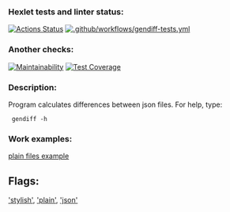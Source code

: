 ### Hexlet tests and linter status:
[![Actions Status](https://github.com/Memnaya/frontend-project-46/workflows/hexlet-check/badge.svg)](https://github.com/Memnaya/frontend-project-46/actions)
[![.github/workflows/gendiff-tests.yml](https://github.com/Memnaya/frontend-project-46/actions/workflows/gendiff-tests.yml/badge.svg)](https://github.com/Memnaya/frontend-project-46/actions/workflows/gendiff-tests.yml)

### Another checks:
[![Maintainability](https://api.codeclimate.com/v1/badges/f96e2455eb3dc3379d6a/maintainability)](https://codeclimate.com/github/Memnaya/frontend-project-46/maintainability)
[![Test Coverage](https://api.codeclimate.com/v1/badges/f96e2455eb3dc3379d6a/test_coverage)](https://codeclimate.com/github/Memnaya/frontend-project-46/test_coverage)

### Description:
Program calculates differences between json files.
For help, type:
```
 gendiff -h
```
### Work examples:
[plain files example](https://asciinema.org/a/dZ9HBo3AeMPhnrmAddKTu4H4P)
## Flags:
['stylish'](https://asciinema.org/a/DpbbjvhbJiVdRnRfxchiBC3YH), ['plain'](https://asciinema.org/a/DpbbjvhbJiVdRnRfxchiBC3YH), ['json'](https://asciinema.org/a/mrK5knavuAMfpdILJyy6NB07c)